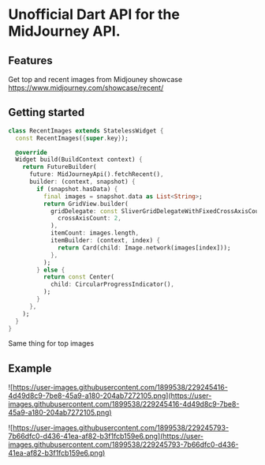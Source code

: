 
# Unofficial Dart API for the MidJourney API.

## Features

Get top and recent images from Midjouney showcase
https://www.midjourney.com/showcase/recent/ 

## Getting started

```dart
class RecentImages extends StatelessWidget {
  const RecentImages({super.key});

  @override
  Widget build(BuildContext context) {
    return FutureBuilder(
      future: MidJourneyApi().fetchRecent(),
      builder: (context, snapshot) {
        if (snapshot.hasData) {
          final images = snapshot.data as List<String>;
          return GridView.builder(
            gridDelegate: const SliverGridDelegateWithFixedCrossAxisCount(
              crossAxisCount: 2,
            ),
            itemCount: images.length,
            itemBuilder: (context, index) {
              return Card(child: Image.network(images[index]));
            },
          );
        } else {
          return const Center(
            child: CircularProgressIndicator(),
          );
        }
      },
    );
  }
}
```

Same thing for top images


## Example

![https://user-images.githubusercontent.com/1899538/229245416-4d49d8c9-7be8-45a9-a180-204ab7272105.png](https://user-images.githubusercontent.com/1899538/229245416-4d49d8c9-7be8-45a9-a180-204ab7272105.png)

![https://user-images.githubusercontent.com/1899538/229245793-7b66dfc0-d436-41ea-af82-b3f1fcb159e6.png](https://user-images.githubusercontent.com/1899538/229245793-7b66dfc0-d436-41ea-af82-b3f1fcb159e6.png)
